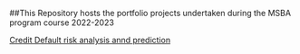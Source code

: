 ##This Repository hosts the portfolio projects undertaken during the MSBA program course 2022-2023

[Credit Default risk analysis annd prediction](https://github.com/DebiAn575/Business_Applications/tree/main/Home_Credit_Default_Risk_prediction)
